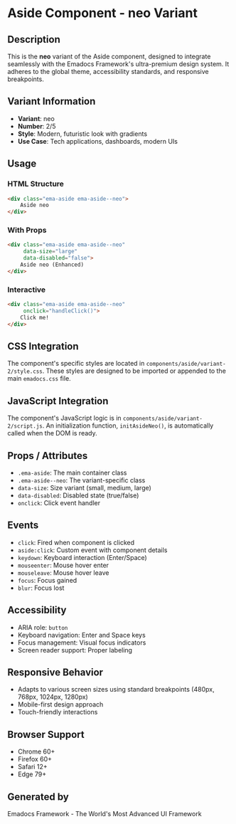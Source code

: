 # Aside Component - neo Variant

## Description
This is the **neo** variant of the Aside component, designed to integrate seamlessly with the Emadocs Framework's ultra-premium design system. It adheres to the global theme, accessibility standards, and responsive breakpoints.

## Variant Information
- **Variant**: neo
- **Number**: 2/5
- **Style**: Modern, futuristic look with gradients
- **Use Case**: Tech applications, dashboards, modern UIs

## Usage

### HTML Structure
```html
<div class="ema-aside ema-aside--neo">
    Aside neo
</div>
```

### With Props
```html
<div class="ema-aside ema-aside--neo" 
     data-size="large" 
     data-disabled="false">
    Aside neo (Enhanced)
</div>
```

### Interactive
```html
<div class="ema-aside ema-aside--neo" 
     onclick="handleClick()">
    Click me!
</div>
```

## CSS Integration
The component's specific styles are located in `components/aside/variant-2/style.css`. These styles are designed to be imported or appended to the main `emadocs.css` file.

## JavaScript Integration
The component's JavaScript logic is in `components/aside/variant-2/script.js`. An initialization function, `initAsideNeo()`, is automatically called when the DOM is ready.

## Props / Attributes
- `.ema-aside`: The main container class
- `.ema-aside--neo`: The variant-specific class
- `data-size`: Size variant (small, medium, large)
- `data-disabled`: Disabled state (true/false)
- `onclick`: Click event handler

## Events
- `click`: Fired when component is clicked
- `aside:click`: Custom event with component details
- `keydown`: Keyboard interaction (Enter/Space)
- `mouseenter`: Mouse hover enter
- `mouseleave`: Mouse hover leave
- `focus`: Focus gained
- `blur`: Focus lost

## Accessibility
- ARIA role: `button`
- Keyboard navigation: Enter and Space keys
- Focus management: Visual focus indicators
- Screen reader support: Proper labeling

## Responsive Behavior
- Adapts to various screen sizes using standard breakpoints (480px, 768px, 1024px, 1280px)
- Mobile-first design approach
- Touch-friendly interactions

## Browser Support
- Chrome 60+
- Firefox 60+
- Safari 12+
- Edge 79+

## Generated by
Emadocs Framework - The World's Most Advanced UI Framework

